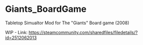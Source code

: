 # Giants_BoardGame
Tabletop Simualtor Mod for The "Giants" Board game (2008)

WIP - Link: https://steamcommunity.com/sharedfiles/filedetails/?id=2512062013

